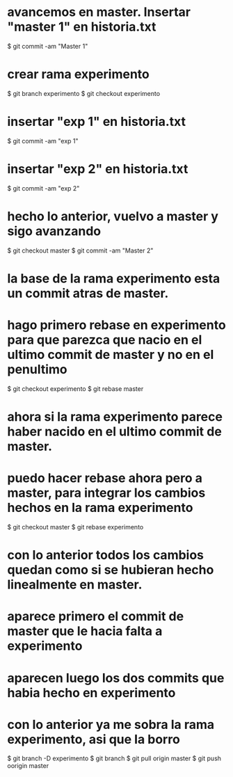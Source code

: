 # avancemos en master. Insertar "master 1" en historia.txt
$ git commit -am "Master 1"

# crear rama experimento
$ git branch experimento
$ git checkout experimento

# insertar "exp 1" en historia.txt
$ git commit -am "exp 1"
# insertar "exp 2" en historia.txt
$ git commit -am "exp 2"

# hecho lo anterior, vuelvo a master y sigo avanzando
$ git checkout master
$ git commit -am "Master 2"

# la base de la rama experimento esta un commit atras de master.
# hago primero rebase en experimento para que parezca que nacio en el ultimo commit de master y no en el penultimo
$ git checkout experimento
$ git rebase master

# ahora si la rama experimento parece haber nacido en el ultimo commit de master.
# puedo hacer rebase ahora pero a master, para integrar los cambios hechos en la rama experimento
$ git checkout master
$ git rebase experimento

# con lo anterior todos los cambios quedan como si se hubieran hecho linealmente en master.
# aparece primero el commit de master que le hacia falta a experimento
# aparecen luego los dos commits que habia hecho en experimento
# con lo anterior ya me sobra la rama experimento, asi que la borro
$ git branch -D experimento
$ git branch
$ git pull origin master
$ git push oorigin master